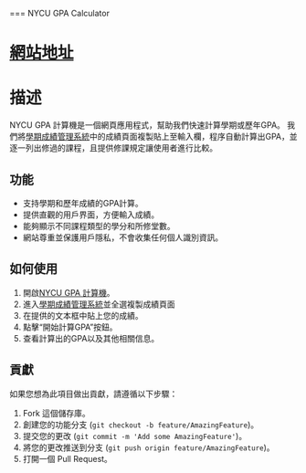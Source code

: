 === NYCU GPA Calculator

# [網站地址](https://nycu-gpa-calculator.tigerxsk.com/)

# 描述
NYCU GPA 計算機是一個網頁應用程式，幫助我們快速計算學期或歷年GPA。
我們將[學期成績管理系統](https://regist.nycu.edu.tw/p_student/default.aspx)中的成績頁面複製貼上至輸入欄，程序自動計算出GPA，並逐一列出修過的課程，且提供修課規定讓使用者進行比較。

## 功能
- 支持學期和歷年成績的GPA計算。
- 提供直觀的用戶界面，方便輸入成績。
- 能夠顯示不同課程類型的學分和所修堂數。
- 網站尊重並保護用戶隱私，不會收集任何個人識別資訊。

## 如何使用
1. 開啟[NYCU GPA 計算機](https://nycu-gpa-calculator.tigerxsk.com/)。
2. 進入[學期成績管理系統](https://regist.nycu.edu.tw/p_student/default.aspx)並全選複製成績頁面
3. 在提供的文本框中貼上您的成績。
4. 點擊“開始計算GPA”按鈕。
5. 查看計算出的GPA以及其他相關信息。

## 貢獻
如果您想為此項目做出貢獻，請遵循以下步驟：
1. Fork 這個儲存庫。
2. 創建您的功能分支 (`git checkout -b feature/AmazingFeature`)。
3. 提交您的更改 (`git commit -m 'Add some AmazingFeature'`)。
4. 將您的更改推送到分支 (`git push origin feature/AmazingFeature`)。
5. 打開一個 Pull Request。